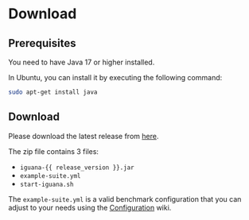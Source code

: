 # Download

## Prerequisites

You need to have Java 17 or higher installed. 


In Ubuntu, you can install it by executing the following command: 
```bash
sudo apt-get install java
``` 

## Download

Please download the latest release from [here](https://github.com/dice-group/IGUANA/releases/latest).

The zip file contains 3 files:

* `iguana-{{ release_version }}.jar`
* `example-suite.yml`
* `start-iguana.sh`

The `example-suite.yml` is a valid benchmark configuration that you can adjust to your needs using the [Configuration](../usage/configuration) wiki.
